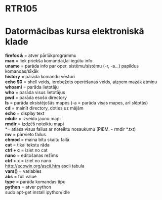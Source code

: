 # RTR105
# Datormācibas kursa elektroniskā klade
**firefox &** = atver pārlūkprogrammu  
**man** = liek priekša komandai,lai iegūtu info  
**uname** = parāda info par oper. sistēmu/sistēmu (-r, -a...) papildus komandas/sīkāk  
**history** = parāda komandu vēsturi  
**echo $0** = shell veids, ierobežots operēšanas veids, aizņem mazāk atmiņu  
**whoami** = parāda lietotāju  
**who** = parāda visus lietotājus  
**pwd** = parāda esošo directory  
**ls** = parāda eksistējošās mapes (-a = parāda visas mapes, arī slēptās)  
**cd** = mainīt directory, doties uz mājām  
**echo** = display text  
**mkdir** = izveido jaunu mapi  
**rmdir** = izdzēš noteiktu mapi  
*= atlasa visus failus ar noteiktu nosaukumu (PIEM. - rmdir *.txt)  
**mv** = pārvieto failus  
**chmod** = maina bitu skaitu failā  
**cat** = tikai tekstu rāda  
**ctrl + c** = iziet no cat  
**nano** = editošanas režīms  
**ctrl + x** = iziet no nano    
http://ecowin.org/ascii.htm ascii tabula  
**vars()** = variables   
**abs** = full value  
**type** = parāda komandas tipu  
**python** = atver python   
sudo apt-get install ipython/idle  




